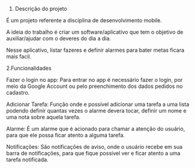 1. Descrição do projeto

É um projeto referente a disciplina de desenvolvimento mobile.

A ideia do trabalho é criar um software/aplicativo que tem o objetivo de auxiliar/ajudar com o deveres do dia a dia.

Nesse aplicativo, listar fazeres e definir alarmes para bater metas ficara mais facil.

2.Funcionalidades

Fazer o login no app: Para entrar no app é necessário fazer o login, por meio da Google Account ou pelo preenchimento dos dados pedidos no cadastro.

Adicionar Tarefa: Função onde e possivel adicionar uma tarefa a uma lista podendo definir quantas vezes o alarme devera tocar, definir um nome e uma nota sobre aquela tarefa.

Alarme: É um alarme que é acionado para chamar a atenção do usuário, para que ele possa ficar atento a alguma tarefa.

Notificações: São notificações de aviso, onde o usuário recebe em sua barra de notificações, para que fique possível ver e ficar atento a uma tarefa notificada.

